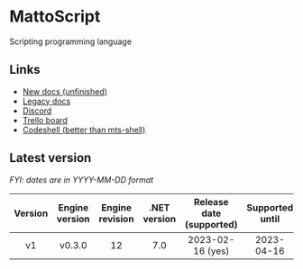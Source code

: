 # MattoScript
Scripting programming language

## Links
- [New docs (unfinished)](https://matto58.rf.gd/mtsdocs)
- [Legacy docs](https://github.com/Matto58/MattoScript/wiki/Documentation)
- [Discord](https://discord.gg/2R2aC5NTd7)
- [Trello board](https://trello.com/b/nGJyW8r9/mattoscript)
- [Codeshell (better than mts-shell)](https://github.com/Matto58/Codeshell/)


## Latest version
*FYI: dates are in YYYY-MM-DD format*

| Version | Engine version | Engine revision | .NET version | Release date (supported) | Supported until |
|:-:|:-:|:-:|:-:|:-:|:-:|
| v1 | v0.3.0 | 12 | 7.0 | 2023-02-16 (yes) | 2023-04-16 |
